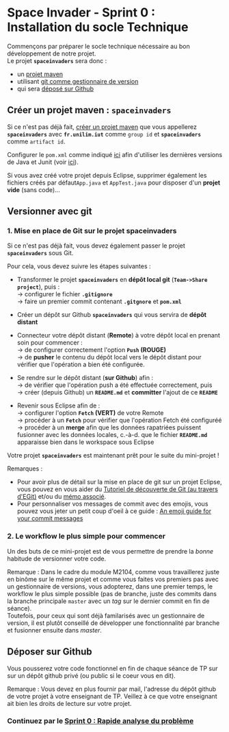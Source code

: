 # Space Invader - Sprint 0 : Installation du socle Technique


Commençons par préparer le socle technique nécessaire au bon développement de notre projet.  
Le projet **`spaceinvaders`** sera donc :    
- un [projet maven](#creerProjetMaven)      
- utilisant [git comme gestionnaire de version](#versionnerAvecGit)    
- qui sera [déposé sur Github](#deposersurGithub)    

## Créer un projet maven : `spaceinvaders` <a id="creerProjetMaven"></a>

Si ce n'est pas déjà fait, [créer un projet maven](https://github.com/iblasquez/Back2Basics_Developpement/blob/master/CreerProjetMavenEclipse.md) que vous appellerez **`spaceinvaders`** avec **`fr.unilim.iut`** comme `group id` et **`spaceinvaders`** comme `artifact id`.

Configurer le `pom.xml` comme indiqué [ici](https://github.com/iblasquez/Back2Basics_Developpement/blob/master/CreerProjetMavenEclipse.md) afin d'utiliser les dernières versions de Java et Junit (voir [ici](https://github.com/junit-team/junit4/wiki/Download-and-Install)).

Si vous avez créé votre projet depuis Eclipse, supprimer également les fichiers créés par défaut`App.java` et `AppTest.java` pour disposer d'un **projet vide** (sans code)...


## Versionner avec git<a id="déposersurGithub"></a>

### 1. Mise en place de Git sur le projet spaceinvaders

Si ce n'est pas déjà fait, vous devez également passer le projet **`spaceinvaders`** sous Git.

Pour cela, vous devez suivre les étapes suivantes :

* Transformer le projet **`spaceinvaders`** en **dépôt local git** (**`Team->Share project`**), puis :  
-> configurer le fichier **`.gitignore`**  
-> faire un premier commit contenant **`.gitgnore`** et **`pom.xml`**


* Créer un dépôt sur Github **`spaceinvaders`** qui vous servira de **dépôt distant**


* Connecteur votre dépôt distant (**Remote**) à votre dépôt local en prenant soin pour commencer :  
-> de configurer correctement l'option **`Push` (ROUGE)**  
-> de **pusher** le contenu du dépôt local vers le dépôt distant pour vérifier que l'opération a bien été configurée.


* Se rendre sur le dépôt distant (**sur Github**) afin :  
-> de vérifier que l'opération push a été effectuée correctement, puis   
-> créer (depuis Github) un **`README.md`** et **committer** l'ajout de ce **`README`**   

* Revenir sous Eclipse afin de :  
-> configurer l'option **`Fetch` (VERT)** de votre Remote  
-> procéder à un **`Fetch`** pour vérifier que l'opération Fetch été configuréé  
-> procéder à un **merge** afin que les données rapatriées puissent fusionner avec les données locales, c.-à-d. que le fichier **`README.md`** apparaisse bien dans le workspace sous Eclipse  

Votre projet **`spaceinvaders`** est maintenant prêt pour le suite du mini-projet !


Remarques :   
- Pour avoir plus de détail sur la mise en place de git sur un projet Eclipse, vous pouvez en vous aider du [Tutoriel de découverte de Git (au travers d'EGit)](https://github.com/iblasquez/tuto_git/blob/master/egit/git_egit_tutoriel.md) et/ou du [mémo associé](https://github.com/iblasquez/tuto_git/blob/master/egit/git_egit_memo.md).  
- Pour personnaliser vos messages de commit avec des emojis, vous pouvez vous jeter un petit coup d'oeil à ce guide : [An emoji guide for your commit messages](https://gitmoji.carloscuesta.me/)

### 2. Le workflow le plus simple pour commencer
Un des buts de ce mini-projet est de vous permettre de prendre la *bonne* habitude de versionner votre code.

Remarque : Dans le cadre du module M2104, comme vous travaillerez juste en binôme sur le même projet et  comme vous faites vos premiers pas avec un gestionnaire de versions, vous adopterez,  dans une premier temps, le workflow le plus simple possible (pas de branche, juste des commits dans la branche principale `master` avec un *tag* sur le dernier commit en fin de séance).   
Toutefois, pour ceux qui sont déjà familarisés avec un gestionnaire de version, il est plutôt conseillé de développer une fonctionnalité par branche et fusionner ensuite dans *master*.


## Déposer sur Github <a id="deposersurGithub"></a>

Vous pousserez votre code fonctionnel en fin de chaque séance de TP sur sur un dépôt github privé (ou public si le coeur vous en dit).

Remarque : Vous devez en plus fournir par mail, l'adresse du dépôt github de votre projet à votre enseignant de TP. Veillez à ce que votre enseignant ait bien les droits de lecture sur votre projet. 


### Continuez par le [Sprint 0 : Rapide analyse du problème](SpaceInvaders_S0_QuickDesignSession.md)

